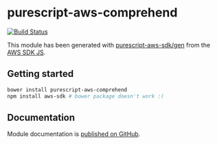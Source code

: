 # purescript-aws-comprehend

[![Build Status](https://app.wercker.com/status/5909b9e96d1080804b17a28f72f87b6b/s/master)](https://app.wercker.com/project/byKey/5909b9e96d1080804b17a28f72f87b6b)

This module has been generated with [purescript-aws-sdk/gen](https://github.com/purescript-aws-sdk/gen) from the [AWS SDK JS](https://github.com/aws/aws-sdk-js).

## Getting started

```sh
bower install purescript-aws-comprehend
npm install aws-sdk # bower package doesn't work :(
```

## Documentation

Module documentation is [published on GitHub](https://github.com/purescript-aws-sdk/purescript-aws-comprehend/tree/master/docs).
